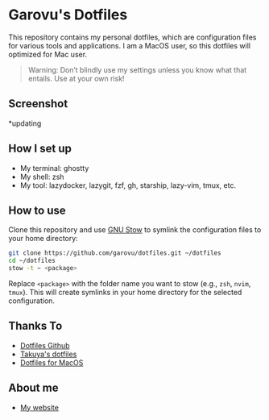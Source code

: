 # Garovu's Dotfiles

This repository contains my personal dotfiles, which are configuration files for various tools and applications. I am a MacOS user, so this dotfiles will optimized for Mac user.

> Warning: Don’t blindly use my settings unless you know what that entails. Use at your own risk!

## Screenshot

*updating

## How I set up

- My terminal: ghostty
- My shell: zsh
- My tool: lazydocker, lazygit, fzf, gh, starship, lazy-vim, tmux, etc.

## How to use

Clone this repository and use [GNU Stow](https://www.gnu.org/software/stow/) to symlink the configuration files to your home directory:

```sh
git clone https://github.com/garovu/dotfiles.git ~/dotfiles
cd ~/dotfiles
stow -t ~ <package>
```

Replace `<package>` with the folder name you want to stow (e.g., `zsh`, `nvim`, `tmux`). This will create symlinks in your home directory for the selected configuration.

## Thanks To

- [Dotfiles Github](https://dotfiles.github.io)
- [Takuya's dotfiles](https://github.com/craftzdog/dotfiles-public)
- [Dotfiles for MacOS](https://github.com/driesvints/dotfiles)

## About me

- [My website](https://github.com/garovu)
